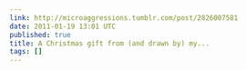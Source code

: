 ```yaml
---
link: http://microaggressions.tumblr.com/post/2826007581
date: 2011-01-19 13:01 UTC
published: true
title: A Christmas gift from (and drawn by) my...
tags: []
---
```



